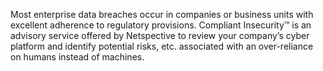 Most enterprise data breaches occur in companies or business units with excellent adherence to regulatory provisions. Compliant Insecurity™ is an advisory service offered by Netspective to review your company’s cyber platform and identify potential risks, etc. associated with an over-reliance on humans instead of machines.
